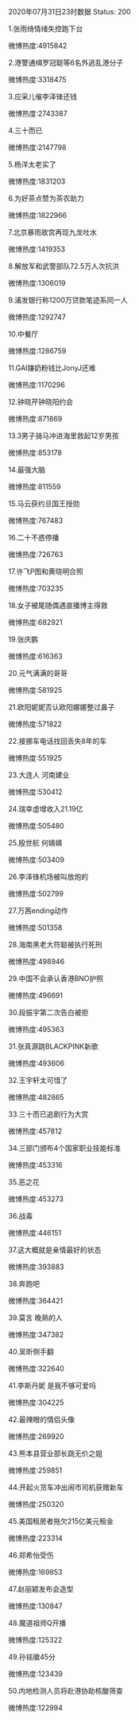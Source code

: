 2020年07月31日23时数据
Status: 200

1.张雨绮情绪失控跑下台

微博热度:4915842

2.港警通缉罗冠聪等6名外逃乱港分子

微博热度:3318475

3.应采儿催李泽锋还钱

微博热度:2743387

4.三十而已

微博热度:2147798

5.杨洋太老实了

微博热度:1831203

6.为好茶点赞为茶农助力

微博热度:1822966

7.北京暴雨故宫再现九龙吐水

微博热度:1419353

8.解放军和武警部队72.5万人次抗洪

微博热度:1306019

9.浦发银行称1200万贷款笔迹系同一人

微博热度:1292747

10.中餐厅

微博热度:1286759

11.GAI赚奶粉钱比JonyJ还难

微博热度:1170296

12.钟晓芹钟晓阳约会

微博热度:871869

13.3男子骑马冲进海里救起12岁男孩

微博热度:853178

14.最强大脑

微博热度:811559

15.马云获约旦国王授勋

微博热度:767483

16.二十不惑停播

微博热度:726763

17.许飞P图和黄晓明合照

微博热度:703235

18.女子被尾随偶遇直播博主得救

微博热度:682921

19.张庆鹏

微博热度:616363

20.元气满满的哥哥

微博热度:581925

21.欧阳妮妮否认欧阳娜娜整过鼻子

微博热度:571822

22.接挪车电话找回丢失8年的车

微博热度:551925

23.大连人 河南建业

微博热度:530412

24.瑞幸虚增收入21.19亿

微博热度:505480

25.殷世航 何婧婧

微博热度:503409

26.李泽锋机场被叫放炮的

微博热度:502799

27.万茜ending动作

微博热度:501358

28.海南黑老大符聪被执行死刑

微博热度:498946

29.中国不会承认香港BNO护照

微博热度:496691

30.段振宇第二次告白被拒

微博热度:495363

31.张真源跳BLACKPINK新歌

微博热度:493606

32.王宇轩太可惜了

微博热度:482865

33.三十而已追剧行为大赏

微博热度:457812

34.三部门颁布4个国家职业技能标准

微博热度:453316

35.恶之花

微博热度:453273

36.战毒

微博热度:446151

37.这大概就是亲情最好的状态

微博热度:393883

38.奔跑吧

微博热度:364421

39.莫言 晚熟的人

微博热度:347382

40.吴昕侧手翻

微博热度:322640

41.李斯丹妮 是我不够可爱吗

微博热度:304225

42.最辣眼的情侣头像

微博热度:269920

43.熊本县营业部长跳无价之姐

微博热度:259851

44.开起火货车冲出闹市司机获赠新车

微博热度:250320

45.美国租房者拖欠215亿美元租金

微博热度:223314

46.郑希怡受伤

微博热度:169853

47.赵丽颖发布会造型

微博热度:130847

48.魔道祖师Q开播

微博热度:125322

49.孙铭徽45分

微博热度:123439

50.内地检测人员将赴港协助核酸筛查

微博热度:122994

